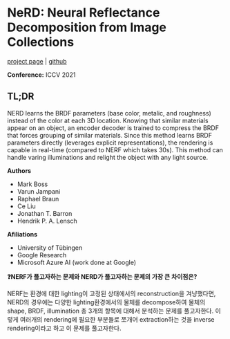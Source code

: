 # NeRD: Neural Reflectance Decomposition from Image Collections

[project page](https://markboss.me/publication/2021-nerd/) | [github](https://github.com/cgtuebingen/NeRD-Neural-Reflectance-Decomposition)

**Conference:** ICCV 2021

## TL;DR
NERD learns the BRDF parameters (base color, metalic, and roughness) instead of the color at each 3D location. Knowing that similar materials appear on an object, an encoder decoder is trained to compress the BRDF that forces grouping of similar materials. Since this method learns BRDF parameters directly (leverages explicit representations), the rendering is capable in real-time (compared to NERF which takes 30s). This method can handle varing illuminations and relight the object with any light source.


**Authors**

* Mark Boss
* Varun Jampani
* Raphael Braun 
* Ce Liu
* Jonathan T. Barron
* Hendrik P. A. Lensch


**Afiliations**

* University of Tübingen
* Google Research
* Microsoft Azure AI (work done at Google)



**:question:NERF가 풀고자하는 문제와 NERD가 풀고자하는 문제의 가장 큰 차이점은?**

NERF는 환경에 대한 lighting이 고정된 상태에서의 reconstruction을 겨냥했다면, NERD의 경우에는 다양한 lighting환경에서의 물체를 decompose하여 물체의 shape, BRDF, illumination 총 3개의 항목에 대해서 분석하는 문제를 풀고자한다. 이렇게 여러개의 rendering에 필요한 부분들로 쪼개어 extraction하는 것을 inverse rendering이라고 하고 이 문제를 풀고자한다.




